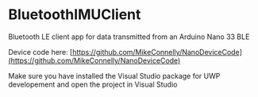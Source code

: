 # BluetoothIMUClient
Bluetooth LE client app for data transmitted from an Arduino Nano 33 BLE

Device code here: [https://github.com/MikeConnelly/NanoDeviceCode](https://github.com/MikeConnelly/NanoDeviceCode)

Make sure you have installed the Visual Studio package for UWP developement and open the project in Visual Studio
